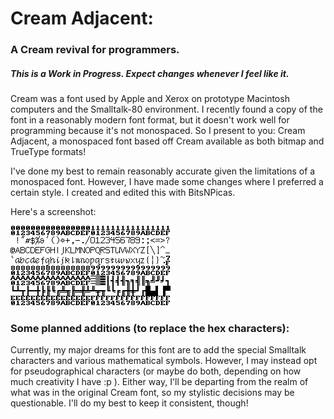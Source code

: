 # Cream Adjacent:
### A Cream revival for programmers.
##### This is a Work in Progress. Expect changes whenever I feel like it.
Cream was a font used by Apple and Xerox on prototype Macintosh computers and the Smalltalk-80 environment. I recently found a copy of the font in a reasonably modern font format, but it doesn't work well for programming because it's not monospaced. So I present to you: Cream Adjacent, a monospaced font based off Cream available as both bitmap and TrueType formats!

I've done my best to remain reasonably accurate given the limitations of a monospaced font. However, I have made some changes where I preferred a certain style. I created and edited this with BitsNPicas.

Here's a screenshot:

![Image of the font](Cream.png)

### Some planned additions (to replace the hex characters):
Currently, my major dreams for this font are to add the special Smalltalk characters and various mathematical symbols. However, I may instead opt for pseudographical characters (or maybe do both, depending on how much creativity I have :p ). Either way, I'll be departing from the realm of what was in the original Cream font, so my stylistic decisions may be questionable. I'll do my best to keep it consistent, though!
